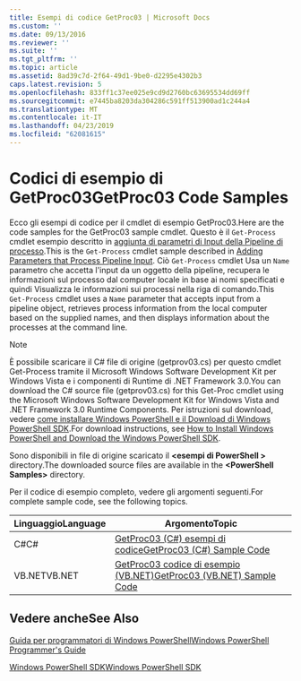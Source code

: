 ```yaml
---
title: Esempi di codice GetProc03 | Microsoft Docs
ms.custom: ''
ms.date: 09/13/2016
ms.reviewer: ''
ms.suite: ''
ms.tgt_pltfrm: ''
ms.topic: article
ms.assetid: 8ad39c7d-2f64-49d1-9be0-d2295e4302b3
caps.latest.revision: 5
ms.openlocfilehash: 833ff1c37ee025e9cd9d2760bc63695534dd69ff
ms.sourcegitcommit: e7445ba8203da304286c591ff513900ad1c244a4
ms.translationtype: MT
ms.contentlocale: it-IT
ms.lasthandoff: 04/23/2019
ms.locfileid: "62081615"
---
```

# <a name="getproc03-code-samples"></a><span data-ttu-id="f0be4-102">Codici di esempio di GetProc03</span><span class="sxs-lookup"><span data-stu-id="f0be4-102">GetProc03 Code Samples</span></span>

<span data-ttu-id="f0be4-103">Ecco gli esempi di codice per il cmdlet di esempio GetProc03.</span><span class="sxs-lookup"><span data-stu-id="f0be4-103">Here are the code samples for the GetProc03 sample cmdlet.</span></span> <span data-ttu-id="f0be4-104">Questo è il `Get-Process` cmdlet esempio descritto in [aggiunta di parametri di Input della Pipeline di processo](../cmdlet/adding-parameters-that-process-pipeline-input.md).</span><span class="sxs-lookup"><span data-stu-id="f0be4-104">This is the `Get-Process` cmdlet sample described in [Adding Parameters that Process Pipeline Input](../cmdlet/adding-parameters-that-process-pipeline-input.md).</span></span> <span data-ttu-id="f0be4-105">Ciò `Get-Process` cmdlet Usa un `Name` parametro che accetta l'input da un oggetto della pipeline, recupera le informazioni sul processo dal computer locale in base ai nomi specificati e quindi Visualizza le informazioni sui processi nella riga di comando.</span><span class="sxs-lookup"><span data-stu-id="f0be4-105">This `Get-Process` cmdlet uses a `Name` parameter that accepts input from a pipeline object, retrieves process information from the local computer based on the supplied names, and then displays information about the processes at the command line.</span></span>

> [!NOTE]
> <span data-ttu-id="f0be4-106">È possibile scaricare il C# file di origine (getprov03.cs) per questo cmdlet Get-Process tramite il Microsoft Windows Software Development Kit per Windows Vista e i componenti di Runtime di .NET Framework 3.0.</span><span class="sxs-lookup"><span data-stu-id="f0be4-106">You can download the C# source file (getprov03.cs) for this Get-Proc cmdlet using the Microsoft Windows Software Development Kit for Windows Vista and .NET Framework 3.0 Runtime Components.</span></span> <span data-ttu-id="f0be4-107">Per istruzioni sul download, vedere [come installare Windows PowerShell e il Download di Windows PowerShell SDK](/powershell/developer/installing-the-windows-powershell-sdk).</span><span class="sxs-lookup"><span data-stu-id="f0be4-107">For download instructions, see [How to Install Windows PowerShell and Download the Windows PowerShell SDK](/powershell/developer/installing-the-windows-powershell-sdk).</span></span>
>
> <span data-ttu-id="f0be4-108">Sono disponibili in file di origine scaricato il  **\<esempi di PowerShell >** directory.</span><span class="sxs-lookup"><span data-stu-id="f0be4-108">The downloaded source files are available in the **\<PowerShell Samples>** directory.</span></span>

<span data-ttu-id="f0be4-109">Per il codice di esempio completo, vedere gli argomenti seguenti.</span><span class="sxs-lookup"><span data-stu-id="f0be4-109">For complete sample code, see the following topics.</span></span>

|<span data-ttu-id="f0be4-110">Linguaggio</span><span class="sxs-lookup"><span data-stu-id="f0be4-110">Language</span></span>|<span data-ttu-id="f0be4-111">Argomento</span><span class="sxs-lookup"><span data-stu-id="f0be4-111">Topic</span></span>|
|--------------|-----------|
|<span data-ttu-id="f0be4-112">C#</span><span class="sxs-lookup"><span data-stu-id="f0be4-112">C#</span></span>|[<span data-ttu-id="f0be4-113">GetProc03 (C#) esempi di codice</span><span class="sxs-lookup"><span data-stu-id="f0be4-113">GetProc03 (C#) Sample Code</span></span>](./getproc03-csharp-sample-code.md)|
|<span data-ttu-id="f0be4-114">VB.NET</span><span class="sxs-lookup"><span data-stu-id="f0be4-114">VB.NET</span></span>|[<span data-ttu-id="f0be4-115">GetProc03 codice di esempio (VB.NET)</span><span class="sxs-lookup"><span data-stu-id="f0be4-115">GetProc03 (VB.NET) Sample Code</span></span>](./getproc03-vb-net-sample-code.md)|

## <a name="see-also"></a><span data-ttu-id="f0be4-116">Vedere anche</span><span class="sxs-lookup"><span data-stu-id="f0be4-116">See Also</span></span>

[<span data-ttu-id="f0be4-117">Guida per programmatori di Windows PowerShell</span><span class="sxs-lookup"><span data-stu-id="f0be4-117">Windows PowerShell Programmer's Guide</span></span>](./windows-powershell-programmer-s-guide.md)

[<span data-ttu-id="f0be4-118">Windows PowerShell SDK</span><span class="sxs-lookup"><span data-stu-id="f0be4-118">Windows PowerShell SDK</span></span>](../windows-powershell-reference.md)